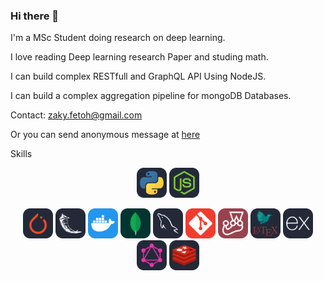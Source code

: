 ### Hi there 👋
I'm a MSc Student doing research on deep learning.

I love reading Deep learning research Paper and studing math.

I can build complex RESTfull and GraphQL API Using NodeJS.

I can build a complex aggregation pipeline for mongoDB Databases. 

Contact: zaky.fetoh@gmail.com

Or you can send anonymous message at [here](https://forms.gle/8dsNK1m6Hk8chgFi7)


<h7>Skills<h7> 
<p align="center">
<img src="./icons/Python-Dark.svg" width="48"> 
<img src="./icons/NodeJS-Dark.svg" width="48">    
</p>
<p align="center">
<img src="./icons/PyTorch-Dark.svg" width="48">  
 <img src="./icons/Flask-Dark.svg" width="48">    
   <img src="./icons/Docker.svg" width="48">   
   <img src="./icons/MongoDB.svg" width="48"> 
  <img src="./icons/MySQL-Dark.svg" width="48"> 
    <img src="./icons/Git.svg" width="48">       
  <img src="./icons/Jest.svg" width="48">  
   <img src="./icons/LaTeX-Dark.svg" width="48">  
  <img src="./icons/ExpressJS-Dark.svg" width="48"> 
  <img src="./icons/GraphQL-Dark.svg" width="48"> 
   <img src="./icons/Redis-Dark.svg" width="48"> 
</p>

